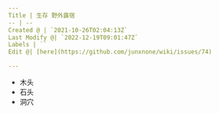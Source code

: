 ```yaml
---
Title | 生存 野外露宿
-- | --
Created @ | `2021-10-26T02:04:13Z`
Last Modify @| `2022-12-19T09:01:47Z`
Labels | ``
Edit @| [here](https://github.com/junxnone/wiki/issues/74)

---
```

- 木头
- 石头
- 洞穴
